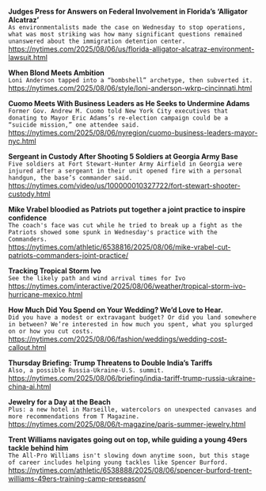 **Judges Press for Answers on Federal Involvement in Florida’s ‘Alligator Alcatraz’**\
`As environmentalists made the case on Wednesday to stop operations, what was most striking was how many significant questions remained unanswered about the immigration detention center.`\
https://nytimes.com/2025/08/06/us/florida-alligator-alcatraz-environment-lawsuit.html

**When Blond Meets Ambition**\
`Loni Anderson tapped into a “bombshell” archetype, then subverted it.`\
https://nytimes.com/2025/08/06/style/loni-anderson-wkrp-cincinnati.html

**Cuomo Meets With Business Leaders as He Seeks to Undermine Adams**\
`Former Gov. Andrew M. Cuomo told New York City executives that donating to Mayor Eric Adams’s re-election campaign could be a “suicide mission,” one attendee said.`\
https://nytimes.com/2025/08/06/nyregion/cuomo-business-leaders-mayor-nyc.html

**Sergeant in Custody After Shooting 5 Soldiers at Georgia Army Base**\
`Five soldiers at Fort Stewart-Hunter Army Airfield in Georgia were injured after a sergeant in their unit opened fire with a personal handgun, the base’s commander said.`\
https://nytimes.com/video/us/100000010327722/fort-stewart-shooter-custody.html

**Mike Vrabel bloodied as Patriots put together a joint practice to inspire confidence**\
`The coach's face was cut while he tried to break up a fight as the Patriots showed some spunk in Wednesday's practice with the Commanders.`\
https://nytimes.com/athletic/6538816/2025/08/06/mike-vrabel-cut-patriots-commanders-joint-practice/

**Tracking Tropical Storm Ivo**\
`See the likely path and wind arrival times for Ivo`\
https://nytimes.com/interactive/2025/08/06/weather/tropical-storm-ivo-hurricane-mexico.html

**How Much Did You Spend on Your Wedding? We’d Love to Hear.**\
`Did you have a modest or extravagant budget? Or did you land somewhere in between? We’re interested in how much you spent, what you splurged on or how you cut costs.`\
https://nytimes.com/2025/08/06/fashion/weddings/wedding-cost-callout.html

**Thursday Briefing: Trump Threatens to Double India’s Tariffs**\
`Also, a possible Russia-Ukraine-U.S. summit.`\
https://nytimes.com/2025/08/06/briefing/india-tariff-trump-russia-ukraine-china-ai.html

**Jewelry for a Day at the Beach**\
`Plus: a new hotel in Marseille, watercolors on unexpected canvases and more recommendations from T Magazine.`\
https://nytimes.com/2025/08/06/t-magazine/paris-summer-jewelry.html

**Trent Williams navigates going out on top, while guiding a young 49ers tackle behind him**\
`The All-Pro Williams isn't slowing down anytime soon, but this stage of career includes helping young tackles like Spencer Burford.`\
https://nytimes.com/athletic/6538888/2025/08/06/spencer-burford-trent-williams-49ers-training-camp-preseason/

